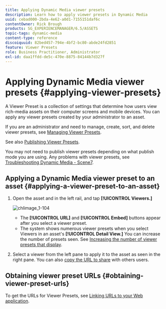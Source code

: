 ```yaml
---
title: Applying Dynamic Media viewer presets
description: Learn how to apply viewer presets in Dynamic Media
uuid: cebad000-2bda-4e62-a0d1-7155151daf6c
contentOwner: Rick Brough
products: SG_EXPERIENCEMANAGER/6.5/ASSETS
topic-tags: dynamic-media
content-type: reference
discoiquuid: 82bed457-794e-4bf2-bc80-abde24fd2851
feature: Viewer Presets
role: Business Practitioner, Administrator
exl-id: daa1ffdd-de5c-470e-8875-84144b7d327f
---
```

# Applying Dynamic Media viewer presets {#applying-viewer-presets}

A Viewer Preset is a collection of settings that determine how users view rich-media assets on their computer screens and mobile devices. You can apply any viewer presets created by your administrator to an asset.

If you are an administrator and need to manage, create, sort, and delete viewer presets, see [Managing Viewer Presets](managing-viewer-presets.md).

See also [Publishing Viewer Presets](managing-viewer-presets.md#publishing-viewer-presets).

You may not need to publish viewer presets depending on what publish mode you are using.
Any problems with viewer presets, see [Troubleshooting Dynamic Media - Scene7](troubleshoot-dms7.md#viewers).

## Applying a Dynamic Media viewer preset to an asset {#applying-a-viewer-preset-to-an-asset}

1. Open the asset and in the left rail, and tap **[!UICONTROL Viewers.]**

   ![chlimage_1-104](assets/chlimage_1-104.png)

   * The **[!UICONTROL URL]** and **[!UICONTROL Embed]** buttons appear after you select a viewer preset.
   * The system shows numerous viewer presets when you select Viewers in an asset's **[!UICONTROL Detail View.]** You can increase the number of presets seen. See [Increasing the number of viewer presets that display](managing-viewer-presets.md).

1. Select a viewer from the left pane to apply it to the asset as seen in the right pane. You can also [copy the URL to share](linking-urls-to-yourwebapplication.md) with others users.

## Obtaining viewer preset URLs {#obtaining-viewer-preset-urls}

To get the URLs for Viewer Presets, see [Linking URLs to your Web application](linking-urls-to-yourwebapplication.md).
